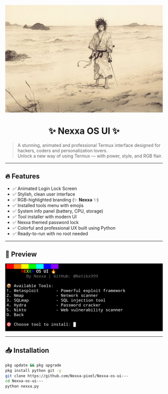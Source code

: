 ![Nexxa OS UI Banner](https://raw.githubusercontent.com/Nexxa-pixel/Nexxa-os-ui---/refs/heads/main/banner.jpg)

<h1 align="center">
✨ Nexxa OS UI ✨
</h1>

> A stunning, animated and professional Termux interface designed for hackers, coders and personalization lovers.  
> Unlock a new way of using Termux — with power, style, and RGB flair.

---

## 🔥 Features

- ✅ Animated Login Lock Screen
- ✅ Stylish, clean user interface
- ✅ RGB-highlighted branding (✨ **Nexxa** ✨)
- ✅ Installed tools menu with emojis
- ✅ System info panel (battery, CPU, storage)
- ✅ Tool installer with modern UI
- ✅ Nexxa themed password lock
- ✅ Colorful and professional UX built using Python
- ✅ Ready-to-run with no root needed

---

## 📸 Preview

![Preview Screenshot](https://raw.githubusercontent.com/Nexxa-pixel/Nexxa-os-ui---/refs/heads/main/Nexxa%20OS%20UI.png)

---

## 📥 Installation

```bash
pkg update && pkg upgrade
pkg install python git -y
git clone https://github.com/Nexxa-pixel/Nexxa-os-ui---
cd Nexxa-os-ui---
python nexxa.py
